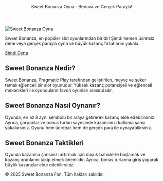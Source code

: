 
<head prefix="og: http://ogp.me/ns# fb: http://ogp.me/ns/fb# blog: http://ogp.me/ns/blog#">
    <meta charset="UTF-8">
    <meta name="viewport" content="width=device-width, initial-scale=1.0">
    <meta name="description" content="Sweet Bonanza oyna ve en iyi slot deneyimini yaşa! Hemen bedava dene veya gerçek parayla kazanma şansı yakala.">
    <meta name="keywords" content="sweet bonanza, sweet bonanza oyna, bedava sweet bonanza, slot oyunları, online casino, şeker slot oyunu">
    <meta name="author" content="Sweet Bonanza">
     <header>Sweet Bonanza Oyna - Bedava ve Gerçek Parayla!</header>
    <div class="container">
        <img src="https://encrypted-tbn0.gstatic.com/images?q=tbn:ANd9GcRdUIhuHYz17dgm9d41bRlTH77AQ85nNdDqiA&s" alt="Sweet Bonanza Oyna" class="game-image">
        <p>Sweet Bonanza, en popüler slot oyunlarından biridir! Şimdi hemen ücretsiz dene veya gerçek parayla oyna ve büyük kazanç fırsatlarını yakala.</p>
        <a href="https://t.co/r0otXXGQVH" class="play-button">Şimdi Oyna</a>
        <div class="content">
            <h2>Sweet Bonanza Nedir?</h2>
            <p>Sweet Bonanza, Pragmatic Play tarafından geliştirilen, meyve ve şeker temalı eğlenceli bir slot oyunudur. Yüksek kazanç potansiyeli ve eğlenceli mekanikleri ile oyuncuların favori oyunları arasındadır.</p>
            <h2>Sweet Bonanza Nasıl Oynanır?</h2>
            <p>Oyunda, en az 8 aynı sembolü bir araya getirerek kazanç elde edebilirsiniz. Ayrıca, çarpanlar ve bonus turları sayesinde kazancınızı katlama şansı yakalarsınız. Oyunu hem ücretsiz hem de gerçek para ile oynayabilirsiniz.</p>
            <h2>Sweet Bonanza Taktikleri</h2>
            <p>Oyunda kazanma şansınızı artırmak için düşük bahislerle başlamak ve kazanç oranlarını takip etmek önemlidir. Ayrıca, bonus turlarına giriş yaparak büyük kazançlar elde edebilirsiniz.</p>
        </div>
    </div>
    <footer>
        <p>&copy; 2025 Sweet Bonanza Fan. Tüm hakları saklıdır.</p>
    </footer>
